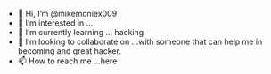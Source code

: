 - 👋 Hi, I’m @mikemoniex009
- 👀 I’m interested in ...
- 🌱 I’m currently learning ... hacking 
- 💞️ I’m looking to collaborate on ...with someone that can help me in becoming and great hacker.
- 📫 How to reach me ...here

<!---
mikemoniex009/mikemoniex009 is a ✨ special ✨ repository because its `README.md` (this file) appears on your GitHub profile.
You can click the Preview link to take a look at your changes.
--->
